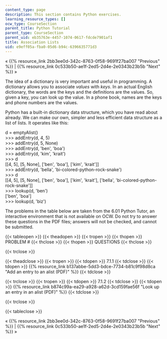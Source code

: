 ```yaml
---
content_type: page
description: This section contains Python exercises.
learning_resource_types: []
ocw_type: CourseSection
parent_title: Python Tutorial
parent_type: CourseSection
parent_uid: eb35763e-4457-1074-0617-fdcde7901af1
title: Association Lists
uid: e9eff05a-fba0-05d6-b94c-6396635771d3
---
```


« {{% resource_link 2bb3ee0d-342c-8763-0f58-9691f27ba007 "Previous" %}} | {{% resource_link 0c533b50-ae1f-2ed5-2d4e-2e0343b23b5b "Next" %}} »

The idea of a dictionary is very important and useful in programming. A dictionary allows you to associate _values_ with _keys_. In an actual English dictionary, the words are the keys and the definitions are the values. So, given a key, you can look up the value. In a phone book, names are the keys and phone numbers are the values.

Python has a built-in dictionary data structure, which you have read about already. We can make our own, simpler and less efficient data structure as a list of lists. It operates like this:

d = emptyAlist()  
\>>> addEntry(d, 4, 5)  
\>>> addEntry(d, 5, None)  
\>>> addEntry(d, 'ben', 'boa')  
\>>> addEntry(d, 'kim', 'krait')  
\>>> d  
\[\[4, 5\], \[5, None\], \['ben', 'boa'\], \['kim', 'krait'\]\]  
\>>> addEntry(d, 'bella', 'bi-colored-python-rock-snake')  
\>>> d  
\[\[4, 5\], \[5, None\], \['ben', 'boa'\], \['kim', 'krait'\], \['bella', 'bi-colored-python-rock-snake'\]\]  
\>>> lookup(d, 'ben')  
\['ben', 'boa'\]  
\>>> lookup(d, 'biz')

The problems in the table below are taken from the 6.01 Python Tutor, an interactive environment that is not available on OCW. Do not try to answer these questions in the PDF files; answers will not be checked, and cannot be submitted.

{{< tableopen >}}
{{< theadopen >}}
{{< tropen >}}
{{< thopen >}}
PROBLEM #
{{< thclose >}}
{{< thopen >}}
QUESTIONS
{{< thclose >}}

{{< trclose >}}

{{< theadclose >}}
{{< tropen >}}
{{< tdopen >}}
7.1.1
{{< tdclose >}}
{{< tdopen >}}
{{% resource_link b137abbe-5dd3-bdce-7734-b81c9f98d8ca "Add an entry to an alist (PDF)" %}}
{{< tdclose >}}

{{< trclose >}}
{{< tropen >}}
{{< tdopen >}}
7.1.2
{{< tdclose >}}
{{< tdopen >}}
{{% resource_link b874c99a-ea29-a928-a62d-3cd159fae56f "Look up an entry in an alist (PDF)" %}}
{{< tdclose >}}

{{< trclose >}}

{{< tableclose >}}

« {{% resource_link 2bb3ee0d-342c-8763-0f58-9691f27ba007 "Previous" %}} | {{% resource_link 0c533b50-ae1f-2ed5-2d4e-2e0343b23b5b "Next" %}} »